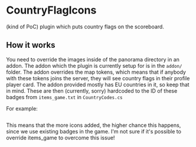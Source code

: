 # CountryFlagIcons
(kind of PoC) plugin which puts country flags on the scoreboard.

## How it works
You need to override the images inside of the panorama directory in an addon. The addon which the plugin is currently setup for is in the `addon/` folder. The addon overrides the map tokens, which means that if anybody with these tokens joins the server, they will see country flags in their profile player card. The addon provided mostly has EU countries in it, so keep that in mind. These are then (currently, sorry) hardcoded to the ID of these badges from `items_game.txt` in `CountryCodes.cs`

For example:

<img src="https://svn.lol/i/countryflagicons_problem.png" alt="" style="margin: 0;">

This means that the more icons added, the higher chance this happens, since we use existing badges in the game. I'm not sure if it's possible to override items_game to overcome this issue!

